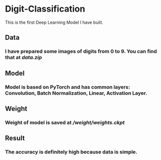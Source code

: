 # Digit-Classification
This is the first Deep Learning Model I have built. 

## Data
### I have prepared some images of digits from 0 to 9. You can find that at *data.zip*

## Model
### Model is based on PyTorch and has common layers: Convolution, Batch Normalization, Linear, Activation Layer.

## Weight
### Weight of model is saved at */weight/weights.ckpt*

## Result 
### The accuracy is definitely high because data is simple. 